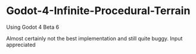 # Godot-4-Infinite-Procedural-Terrain
Using Godot 4 Beta 6

Almost certainly not the best implementation and still quite buggy. Input appreciated
